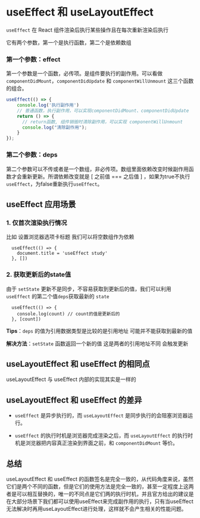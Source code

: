 # useEffect 和 useLayoutEffect

`useEffect` 在 React 组件渲染后执行某些操作且在每次重新渲染后执行

它有两个参数，第一个是执行函数，第二个是依赖数组

### 第一个参数：effect

第一个参数是一个函数，必传项。是组件要执行的副作用。可以看做`componentDidMount`，`componentDidUpdate` 和 `componentWillUnmount` 这三个函数的组合。

```javascript
useEffect(() => {
    console.log('执行副作用')  
    // 普通函数，执行副作用，可以实现componentDidMount、componentDidUpdate
    return () => {             
      // return函数, 组件销毁时清除副作用，可以实现 componentWillUnmount
      console.log("清除副作用");
    }
});
```

### 第二个参数：deps

第二个参数可以不传或者是一个数组，非必传项。数组里面依赖改变时候副作用函数才会重新更新。所谓依赖改变就是 [ 之前值 === 之后值 ] ，如果为true不执行`useEffect`，为false重新执行`useEffect`。


## useEffect 应用场景

### 1. 仅首次渲染执行情况

比如 设置浏览器选项卡标题 我们可以将空数组作为依赖

``` tsx
  useEffect(() => {
    document.title = 'useEffect study'
  }, [])
```

### 2. 获取更新后的state值

由于 `setState` 更新不是同步，不容易获取到更新后的值，我们可以利用 `useEffect` 的第二个值`deps`获取最新的 `state`

``` tsx
  useEffect(() => {
    console.log(count) // count的值是更新后的
  }, [count])
```

**Tips**：`deps` 的值为引用数据类型是比较的是引用地址 可能并不能获取到最新的值

**解决方法**：`setState` 函数返回一个新的值 这是两者的引用地址不同 会触发更新

## useLayoutEffect 和 useEffect 的相同点

useLayoutEffect 与 useEffect 内部的实现其实是一样的

## useLayoutEffect 和 useEffect 的差异

- `useEffect` 是异步执行的，而 `useLayoutEffect` 是同步执行的会阻塞浏览器运行。

- `useEffect` 的执行时机是浏览器完成渲染之后，而 `useLayoutEffect` 的执行时机是浏览器把内容真正渲染到界面之前，和 `componentDidMount` 等价。

## 总结

useLayoutEffect 和 useEffect 的函数签名是完全一致的，从代码角度来说，虽然它们是两个不同的函数，但是它们的使用方法是完全一致的，甚至一定程度上这两者是可以相互替换的，唯一的不同点是它们两的执行时机，并且官方给出的建议是在大部分场景下我们都可以使用useEffect来完成副作用的执行，只有当useEffect无法解决时再用useLayoutEffect进行处理，这样就不会产生相关的性能问题。
